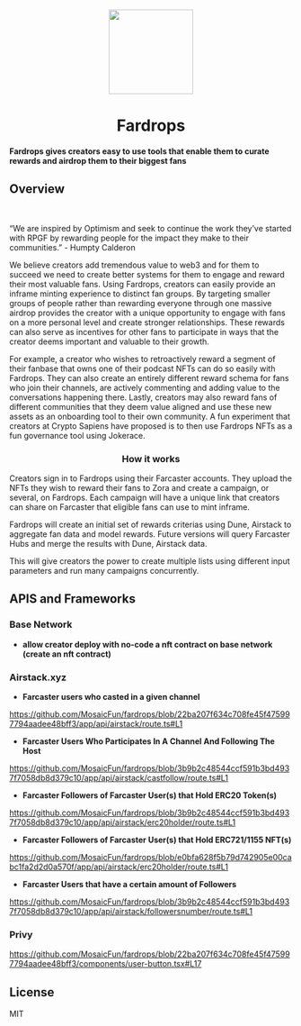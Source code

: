 <p align="center">
   <br/>
   <a href="#" target="_blank"><img width="150px" src="https://fardrops-v1.vercel.app/logo.png" /></a>
   <h1 align="center">Fardrops</h1>
   <h4 align="left">
   Fardrops gives creators easy to use tools that enable them to curate rewards and airdrop them to their biggest fans
   </h4>
</p>

## Overview

   <br/>
   <p align="left">
“We are inspired by Optimism and seek to continue the work they’ve started with RPGF by rewarding people for the impact they make to their communities.” - Humpty Calderon
</p>
   <p align="left">
We believe creators add tremendous value to web3 and for them to succeed we need to create better systems for them to engage and reward their most valuable fans. Using Fardrops, creators can easily provide an inframe minting experience to distinct fan groups. By targeting smaller groups of people rather than rewarding everyone through one massive airdrop provides the creator with a unique opportunity to engage with fans on a more personal level and create stronger relationships. These rewards can also serve as incentives for other fans to participate in ways that the creator deems important and valuable to their growth.
</p>
   <p align="left">
For example, a creator who wishes to retroactively reward a segment of their fanbase that owns one of their podcast NFTs can do so easily with Fardrops. They can also create an entirely different reward schema for fans who join their channels, are actively commenting and adding value to the conversations happening there. Lastly, creators may also reward fans of different communities that they deem value aligned and use these new assets as an onboarding tool to their own community. A fun experiment that creators at Crypto Sapiens have proposed is to then use Fardrops NFTs as a fun governance tool using Jokerace.
</p>
<h3 align="center">How it works</h3>
   <p align="left">
Creators sign in to Fardrops using their Farcaster accounts. They upload the NFTs they wish to reward their fans to Zora and create a campaign, or several, on Fardrops. Each campaign will have a unique link that creators can share on Farcaster that eligible fans can use to mint inframe. 
</p>
   <p align="left">
Fardrops will create an initial set of rewards criterias using Dune, Airstack to aggregate fan data and model rewards. Future versions will query Farcaster Hubs and merge the results with Dune, Airstack data.
</p>
   <p align="left">
This will give creators the power to create multiple lists using different input parameters and run many campaigns concurrently.

   </p>

## APIS and Frameworks

### Base Network

 - **allow creator deploy with no-code a nft contract on base network (create an nft contract)**

### Airstack.xyz

- **Farcaster users who casted in a given channel**

https://github.com/MosaicFun/fardrops/blob/22ba207f634c708fe45f475997794aadee48bff3/app/api/airstack/route.ts#L1

- **Farcaster Users Who Participates In A Channel And Following The Host**

https://github.com/MosaicFun/fardrops/blob/3b9b2c48544ccf591b3bd4937f7058db8d379c10/app/api/airstack/castfollow/route.ts#L1

- **Farcaster Followers of Farcaster User(s) that Hold ERC20 Token(s)**

https://github.com/MosaicFun/fardrops/blob/3b9b2c48544ccf591b3bd4937f7058db8d379c10/app/api/airstack/erc20holder/route.ts#L1

- **Farcaster Followers of Farcaster User(s) that Hold ERC721/1155 NFT(s)**

https://github.com/MosaicFun/fardrops/blob/e0bfa628f5b79d742905e00cabc1fa2d2d0a570f/app/api/airstack/erc20holder/route.ts#L1

- **Farcaster Users that have a certain amount of Followers**

https://github.com/MosaicFun/fardrops/blob/3b9b2c48544ccf591b3bd4937f7058db8d379c10/app/api/airstack/followersnumber/route.ts#L1

### Privy

https://github.com/MosaicFun/fardrops/blob/22ba207f634c708fe45f475997794aadee48bff3/components/user-button.tsx#L17


## License

MIT

